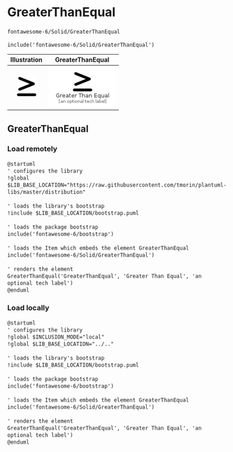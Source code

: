 # GreaterThanEqual


```text
fontawesome-6/Solid/GreaterThanEqual
```

```text
include('fontawesome-6/Solid/GreaterThanEqual')
```



| Illustration | GreaterThanEqual |
| :---: | :---: |
| ![illustration for Illustration](../../fontawesome-6/Solid/GreaterThanEqual.png) | ![illustration for GreaterThanEqual](../../fontawesome-6/Solid/GreaterThanEqual.Local.png) |




## GreaterThanEqual

### Load remotely
```plantuml
@startuml
' configures the library
!global $LIB_BASE_LOCATION="https://raw.githubusercontent.com/tmorin/plantuml-libs/master/distribution"

' loads the library's bootstrap
!include $LIB_BASE_LOCATION/bootstrap.puml

' loads the package bootstrap
include('fontawesome-6/bootstrap')

' loads the Item which embeds the element GreaterThanEqual
include('fontawesome-6/Solid/GreaterThanEqual')

' renders the element
GreaterThanEqual('GreaterThanEqual', 'Greater Than Equal', 'an optional tech label')
@enduml
```

### Load locally
```plantuml
@startuml
' configures the library
!global $INCLUSION_MODE="local"
!global $LIB_BASE_LOCATION="../.."

' loads the library's bootstrap
!include $LIB_BASE_LOCATION/bootstrap.puml

' loads the package bootstrap
include('fontawesome-6/bootstrap')

' loads the Item which embeds the element GreaterThanEqual
include('fontawesome-6/Solid/GreaterThanEqual')

' renders the element
GreaterThanEqual('GreaterThanEqual', 'Greater Than Equal', 'an optional tech label')
@enduml
```

